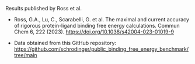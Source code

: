 Results published by Ross et al. 
- Ross, G.A., Lu, C., Scarabelli, G. et al. The maximal and current accuracy of rigorous protein-ligand binding free energy calculations. Commun Chem 6, 222 (2023). https://doi.org/10.1038/s42004-023-01019-9

- Data obtained from this GitHub repository: https://github.com/schrodinger/public_binding_free_energy_benchmark/tree/main
